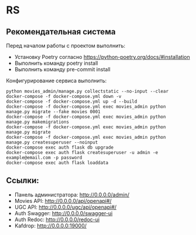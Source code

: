 # RS
## Рекомендательная система

Перед началом работы с проектом выполнить:
- Установку Poetry согласно https://python-poetry.org/docs/#installation
- Выполнить команду poetry install
- Выполнить команду pre-commit install

Конфигурирование сервиса выполнить:
```shell
python movies_admin/manage.py collectstatic --no-input --clear
docker-compose -f docker-compose.yml down -v
docker-compose -f docker-compose.yml up -d --build
docker-compose -f docker-compose.yml exec movies_admin python manage.py migrate --fake movies 0001
docker-compose -f docker-compose.yml exec movies_admin python manage.py makemigrations
docker-compose -f docker-compose.yml exec movies_admin python manage.py migrate
docker-compose -f docker-compose.yml exec movies_admin python manage.py createsuperuser --noinput
docker-compose exec auth flask db upgrade
docker-compose exec auth flask createsuperuser -u admin -e example@email.com -p password
docker-compose exec auth flask loaddata
```

## Ссылки:
- Панель администратора: http://0.0.0.0/admin/
- Movies API: http://0.0.0.0/api/openapi#/
- UGC API: http://0.0.0.0/ugc/api/openapi#/
- Auth Swagger: http://0.0.0.0/swagger-ui
- Auth Redoc: http://0.0.0.0/redoc-ui
- Kafdrop: http://0.0.0.0:19000/
